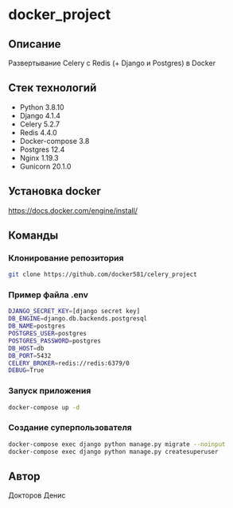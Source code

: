 # docker_project

## Описание
Развертывание Celery с Redis (+ Django и Postgres) в Docker  

## Стек технологий
- Python 3.8.10
- Django 4.1.4
- Celery 5.2.7
- Redis 4.4.0
- Docker-compose 3.8
- Postgres 12.4
- Nginx 1.19.3
- Gunicorn 20.1.0

## Установка docker
https://docs.docker.com/engine/install/

## Команды
### Клонирование репозитория
```bash
git clone https://github.com/docker581/celery_project
```

### Пример файла .env
```bash
DJANGO_SECRET_KEY=[django secret key]
DB_ENGINE=django.db.backends.postgresql 
DB_NAME=postgres 
POSTGRES_USER=postgres 
POSTGRES_PASSWORD=postgres
DB_HOST=db 
DB_PORT=5432
CELERY_BROKER=redis://redis:6379/0
DEBUG=True
```

### Запуск приложения
```bash
docker-compose up -d
```

### Создание суперпользователя
```bash
docker-compose exec django python manage.py migrate --noinput
docker-compose exec django python manage.py createsuperuser
```

## Автор
Докторов Денис
